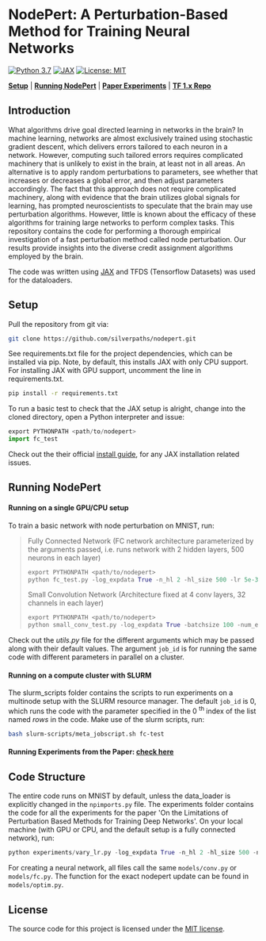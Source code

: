 # NodePert: A Perturbation-Based Method for Training Neural Networks

[![Python 3.7](https://img.shields.io/badge/python-3.7-blue.svg?style=for-the-badge&logo=python)](https://www.python.org/downloads/release/python-360/)
[![JAX](https://img.shields.io/badge/Framework-JAX-important?style=for-the-badge&logo=Apache-Kafka)](https://github.com/google/jax)
[![License: MIT](https://img.shields.io/badge/License-MIT-yellow.svg?style=for-the-badge&logo=open-source-initiative)](https://opensource.org/licenses/MIT)

[**Setup**](#setup)
| [**Running NodePert**](#running-nodepert)
| [**Paper Experiments**](figs/running-paper-exps.md)
| [**TF 1.x Repo**](https://github.com/yashsmehta/perturbations)

## Introduction
What algorithms drive goal directed learning in networks in the brain? In machine learning, networks are almost exclusively trained using stochastic gradient descent, which delivers errors tailored to each neuron in a network. However, computing such tailored errors requires complicated machinery that is unlikely to exist in the brain, at least not in all areas. An alternative is to apply random perturbations to parameters, see whether that increases or decreases a global error, and then adjust parameters accordingly. The fact that this approach does not require complicated machinery, along with evidence that the brain utilizes global signals for learning, has prompted neuroscientists to speculate that the brain may use perturbation algorithms. However, little is known about the efficacy of these algorithms for training large networks to perform complex tasks. This repository contains the code for performing a thorough empirical investigation of a fast perturbation method called node perturbation. Our results provide insights into the diverse credit assignment algorithms employed by the brain.

The code was written using [JAX](https://github.com/google/jax) and TFDS (Tensorflow Datasets) was used for the dataloaders.

## Setup

Pull the repository from git via:

```bash
git clone https://github.com/silverpaths/nodepert.git
```

See requirements.txt file for the project dependencies, which can be installed via pip. Note, by default, this installs JAX with only CPU support. For installing JAX with GPU support, uncomment the line in requirements.txt.

```bash
pip install -r requirements.txt
```
To run a basic test to check that the JAX setup is alright, change into the cloned directory, open a Python
interpreter and issue:

```python
export PYTHONPATH <path/to/nodepert>
import fc_test
```
Check out the their official [install guide](https://github.com/google/jax#installation), for any JAX installation related issues.

## Running NodePert

#### Running on a single GPU/CPU setup
To train a basic network with node perturbation on MNIST, run:
>Fully Connected Network (FC network architecture parameterized by the arguments passed, i.e. runs network with 2 hidden layers, 500 neurons in each layer)
>```python
>export PYTHONPATH <path/to/nodepert>
>python fc_test.py -log_expdata True -n_hl 2 -hl_size 500 -lr 5e-3 -batchsize 100 -num_epochs 10 -update_rule np
>```
>Small Convolution Network (Architecture fixed at 4 conv layers, 32 channels in each layer)
>```python
>export PYTHONPATH <path/to/nodepert>
>python small_conv_test.py -log_expdata True -batchsize 100 -num_epochs 10 -update_rule sgd
>```
Check out the _utils.py_ file for the different arguments which may be passed along with their default values. The argument ```job_id``` is for running the same code with different parameters in parallel on a cluster.

#### Running on a compute cluster with SLURM

The slurm_scripts folder contains the scripts to run experiments on a multinode setup with the SLURM resource manager. The default ```job_id``` is 0, which runs the code with the parameter specified in the 0 <sup>th</sup> index of the list named _rows_ in the code. Make use of the slurm scripts, run:

```bash
bash slurm-scripts/meta_jobscript.sh fc-test
```
#### Running Experiments from the Paper: [check here](figs/running-paper-exps.md)

## Code Structure
The entire code runs on MNIST by default, unless the data_loader is explicitly changed in the ```npimports.py``` file. The experiments folder contains the code for all the experiments for the paper 'On the Limitations of Perturbation Based Methods for Training Deep Networks'. On your local machine (with GPU or CPU, and the default setup is a fully connected network), run:

```python
python experiments/vary_lr.py -log_expdata True -n_hl 2 -hl_size 500 -num_epochs 100 -update_rule np
```
For creating a neural network, all files call the same ```models/conv.py``` or ```models/fc.py```. The function for the exact nodepert update can be found in ```models/optim.py```.

## License
The source code for this project is licensed under the [MIT license](LICENSE.md).
